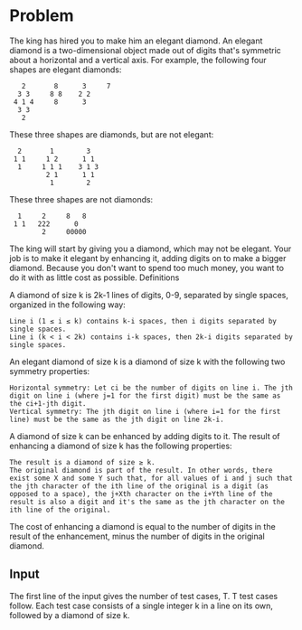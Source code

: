 # Problem

The king has hired you to make him an elegant diamond. An elegant diamond is a two-dimensional object made out of digits that's symmetric about a horizontal and a vertical axis. For example, the following four shapes are elegant diamonds:

```text
   2       8      3     7
  3 3     8 8    2 2
 4 1 4     8      3
  3 3
   2
```

These three shapes are diamonds, but are not elegant:

```text
  2       1        3
 1 1     1 2      1 1
  1     1 1 1    3 1 3
         2 1      1 1
          1        2
```

These three shapes are not diamonds:

```text
  1     2     8   8
 1 1   222      0
        2     00000
```

The king will start by giving you a diamond, which may not be elegant. Your job is to make it elegant by enhancing it, adding digits on to make a bigger diamond. Because you don't want to spend too much money, you want to do it with as little cost as possible.
Definitions

A diamond of size k is 2k-1 lines of digits, 0-9, separated by single spaces, organized in the following way:

    Line i (1 ≤ i ≤ k) contains k-i spaces, then i digits separated by single spaces.
    Line i (k < i < 2k) contains i-k spaces, then 2k-i digits separated by single spaces.

An elegant diamond of size k is a diamond of size k with the following two symmetry properties:

    Horizontal symmetry: Let ci be the number of digits on line i. The jth digit on line i (where j=1 for the first digit) must be the same as the ci+1-jth digit.
    Vertical symmetry: The jth digit on line i (where i=1 for the first line) must be the same as the jth digit on line 2k-i.

A diamond of size k can be enhanced by adding digits to it. The result of enhancing a diamond of size k has the following properties:

    The result is a diamond of size ≥ k.
    The original diamond is part of the result. In other words, there exist some X and some Y such that, for all values of i and j such that the jth character of the ith line of the original is a digit (as opposed to a space), the j+Xth character on the i+Yth line of the result is also a digit and it's the same as the jth character on the ith line of the original.

The cost of enhancing a diamond is equal to the number of digits in the result of the enhancement, minus the number of digits in the original diamond.

## Input

The first line of the input gives the number of test cases, T. T test cases follow. Each test case consists of a single integer k in a line on its own, followed by a diamond of size k.
